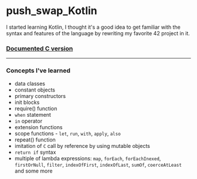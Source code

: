 # push_swap_Kotlin
I started learning Kotlin, I thought it's a good idea to get familiar with the syntax and features of the language by rewriting my favorite 42 project in it.

### [**Documented C version**](https://github.com/AshParker19/42_push_swap)

---


### Concepts I've learned
* data classes
* constant objects
* primary constructors
* init blocks
* require() function
* `when` statement
* `in` operator
* extension functions
* scope functions - `let`, `run`, `with`, `apply`, `also`
* repeat() function
* imitation of `C` call by reference by using mutable objects
* `return if` syntax
* multiple of lambda expressions: `map`, `forEach`, `forEachInexed`, `firstOrNull`, `filter`, `indexOfFirst`, `indexOfLast`, `sumOf`, `coerceAtLeast` and some more